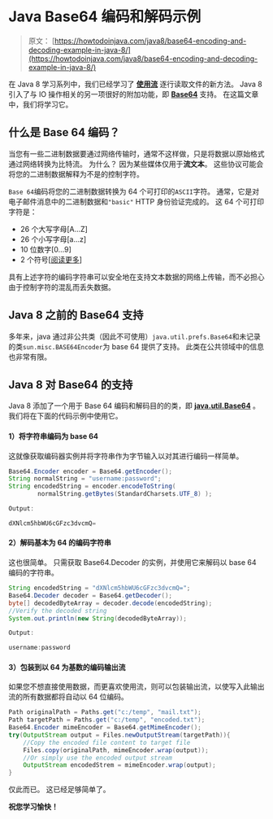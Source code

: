 # Java Base64 编码和解码示例

> 原文： [https://howtodoinjava.com/java8/base64-encoding-and-decoding-example-in-java-8/](https://howtodoinjava.com/java8/base64-encoding-and-decoding-example-in-java-8/)

在 Java 8 学习系列中，我们已经学习了 **[使用流](//howtodoinjava.com/java8/read-file-line-by-line-in-java-8-streams-of-lines-example/ "Read file line by line in java 8: Streams of Lines Example")** 逐行读取文件的新方法。 Java 8 引入了与 IO 操作相关的另一项很好的附加功能，即 **[Base64](https://en.wikipedia.org/wiki/Base64 "base64 wiki")** 支持。 在这篇文章中，我们将学习它。

## 什么是 Base 64 编码？

当您有一些二进制数据要通过网络传输时，通常不这样做，只是将数据以原始格式通过网络转换为比特流。 为什么？ 因为某些媒体仅用于**流文本**。 这些协议可能会将您的二进制数据解释为不是的控制字符。

`Base 64`编码将您的二进制数据转换为 64 个可打印的`ASCII`字符。 通常，它是对电子邮件消息中的二进制数据和`"basic"` HTTP 身份验证完成的。 这 64 个可打印字符是：

*   26 个大写字母[A…Z]
*   26 个小写字母[a…z]
*   10 位数字[0…9]
*   2 个符号[[阅读更多](https://en.wikipedia.org/wiki/Base64#Implementations_and_history "base 64 special characters")]

具有上述字符的编码字符串可以安全地在支持文本数据的网络上传输，而不必担心由于控制字符的混乱而丢失数据。

## Java 8 之前的 Base64 支持

多年来，java 通过非公共类（因此不可使用）`java.util.prefs.Base64`和未记录的类`sun.misc.BASE64Encoder`为 base 64 提供了支持。 此类在公共领域中的信息也非常有限。

## Java 8 对 Base64 的支持

Java 8 添加了一个用于 Base 64 编码和解码目的的类，即 [**java.util.Base64**](https://docs.oracle.com/javase/8/docs/api/java/util/Base64.html "base64 java doc") 。 我们将在下面的代码示例中使用它。

#### 1）将字符串编码为 base 64

这就像获取编码器实例并将字符串作为字节输入以对其进行编码一样简单。

```java
Base64.Encoder encoder = Base64.getEncoder();
String normalString = "username:password";
String encodedString = encoder.encodeToString( 
        normalString.getBytes(StandardCharsets.UTF_8) );

Output:

dXNlcm5hbWU6cGFzc3dvcmQ=

```

#### 2）解码基本为 64 的编码字符串

这也很简单。 只需获取 Base64.Decoder 的实例，并使用它来解码以 base 64 编码的字符串。

```java
String encodedString = "dXNlcm5hbWU6cGFzc3dvcmQ=";
Base64.Decoder decoder = Base64.getDecoder();
byte[] decodedByteArray = decoder.decode(encodedString);
//Verify the decoded string
System.out.println(new String(decodedByteArray));

Output:

username:password

```

#### 3）包装到以 64 为基数的编码输出流

如果您不想直接使用数据，而更喜欢使用流，则可以包装输出流，以使写入此输出流的所有数据都将自动以 64 位编码。

```java
Path originalPath = Paths.get("c:/temp", "mail.txt");
Path targetPath = Paths.get("c:/temp", "encoded.txt");
Base64.Encoder mimeEncoder = Base64.getMimeEncoder();
try(OutputStream output = Files.newOutputStream(targetPath)){
    //Copy the encoded file content to target file
    Files.copy(originalPath, mimeEncoder.wrap(output));
    //Or simply use the encoded output stream
    OutputStream encodedStrem = mimeEncoder.wrap(output);
}

```

仅此而已。 这已经足够简单了。

**祝您学习愉快！**